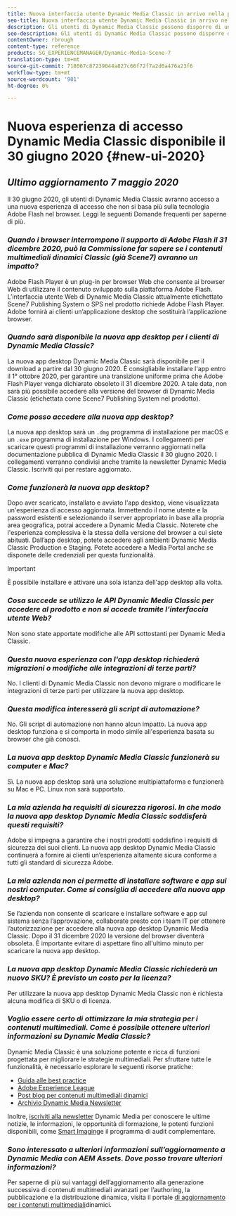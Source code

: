 ```yaml
---
title: Nuova interfaccia utente Dynamic Media Classic in arrivo nella prima metà del 2020
seo-title: Nuova interfaccia utente Dynamic Media Classic in arrivo nella prima metà del 2020
description: Gli utenti di Dynamic Media Classic possono disporre di un aggiornamento dell’interfaccia utente nella prima metà del 2020. L'esperienza fornirà un accesso aggiornato con collegamenti a preziose risorse. Inoltre, questo aggiornamento non dipenderà più dalla tecnologia Adobe Flash nel browser.
seo-description: Gli utenti di Dynamic Media Classic possono disporre di un aggiornamento dell’interfaccia utente nella prima metà del 2020. L'esperienza fornirà un accesso aggiornato con collegamenti a preziose risorse. Inoltre, questo aggiornamento non dipenderà più dalla tecnologia Adobe Flash nel browser.
contentOwner: rbrough
content-type: reference
products: SG_EXPERIENCEMANAGER/Dynamic-Media-Scene-7
translation-type: tm+mt
source-git-commit: 718067c87239044a827c66f72f7a2d0a476a23f6
workflow-type: tm+mt
source-wordcount: '981'
ht-degree: 0%

---
```



# Nuova esperienza di accesso Dynamic Media Classic disponibile il 30 giugno 2020 {#new-ui-2020}

## _Ultimo aggiornamento 7 maggio 2020_

Il 30 giugno 2020, gli utenti di Dynamic Media Classic avranno accesso a una nuova esperienza di accesso che non si basa più sulla tecnologia Adobe Flash nel browser. Leggi le seguenti Domande frequenti per saperne di più.

### **_Quando i browser interrompono il supporto di Adobe Flash il 31 dicembre 2020, può la Commissione far sapere se i contenuti multimediali dinamici Classic (già Scene7) avranno un impatto?_**

Adobe Flash Player è un plug-in per browser Web che consente ai browser Web di utilizzare il contenuto sviluppato sulla piattaforma Adobe Flash. L’interfaccia utente Web di Dynamic Media Classic attualmente etichettato Scene7 Publishing System o SPS nel prodotto richiede Adobe Flash Player. Adobe fornirà ai clienti un’applicazione desktop che sostituirà l’applicazione browser.

### **_Quando sarà disponibile la nuova app desktop per i clienti di Dynamic Media Classic?_**

La nuova app desktop Dynamic Media Classic sarà disponibile per il download a partire dal 30 giugno 2020. È consigliabile installare l&#39;app entro il 1° ottobre 2020, per garantire una transizione uniforme prima che Adobe Flash Player venga dichiarato obsoleto il 31 dicembre 2020.  A tale data, non sarà più possibile accedere alla versione del browser di Dynamic Media Classic (etichettata come Scene7 Publishing System nel prodotto).

### **_Come posso accedere alla nuova app desktop?_**

La nuova app desktop sarà un `.dmg` programma di installazione per macOS e un `.exe` programma di installazione per Windows. I collegamenti per scaricare questi programmi di installazione verranno aggiornati nella documentazione pubblica di Dynamic Media Classic il 30 giugno 2020. I collegamenti verranno condivisi anche tramite la newsletter Dynamic Media Classic. Iscriviti qui per restare aggiornato.

### **_Come funzionerà la nuova app desktop?_**

Dopo aver scaricato, installato e avviato l&#39;app desktop, viene visualizzata un&#39;esperienza di accesso aggiornata. Immettendo il nome utente e la password esistenti e selezionando il server appropriato in base alla propria area geografica, potrai accedere a Dynamic Media Classic. Noterete che l&#39;esperienza complessiva è la stessa della versione del browser a cui siete abituati. Dall’app desktop, potete accedere agli ambienti Dynamic Media Classic Production e Staging. Potete accedere a Media Portal anche se disponete delle credenziali per questa funzionalità.

>[!IMPORTANT]
>
>È possibile installare e attivare una sola istanza dell&#39;app desktop alla volta.

### **_Cosa succede se utilizzo le API Dynamic Media Classic per accedere al prodotto e non si accede tramite l&#39;interfaccia utente Web?_**

Non sono state apportate modifiche alle API sottostanti per Dynamic Media Classic.

### **_Questa nuova esperienza con l&#39;app desktop richiederà migrazioni o modifiche alle integrazioni di terze parti?_**

No. I clienti di Dynamic Media Classic non devono migrare o modificare le integrazioni di terze parti per utilizzare la nuova app desktop.

### **_Questa modifica interesserà gli script di automazione?_**

No. Gli script di automazione non hanno alcun impatto. La nuova app desktop funziona e si comporta in modo simile all&#39;esperienza basata su browser che già conosci.

### **_La nuova app desktop Dynamic Media Classic funzionerà su computer e Mac?_**

Sì. La nuova app desktop sarà una soluzione multipiattaforma e funzionerà su Mac e PC. Linux non sarà supportato.

### **_La mia azienda ha requisiti di sicurezza rigorosi. In che modo la nuova app desktop Dynamic Media Classic soddisferà questi requisiti?_**

Adobe si impegna a garantire che i nostri prodotti soddisfino i requisiti di sicurezza dei suoi clienti. La nuova app desktop Dynamic Media Classic continuerà a fornire ai clienti un’esperienza altamente sicura conforme a tutti gli standard di sicurezza Adobe.

### **_La mia azienda non ci permette di installare software e app sui nostri computer. Come si consiglia di accedere alla nuova app desktop?_**

Se l’azienda non consente di scaricare e installare software e app sul sistema senza l’approvazione, collaborate presto con i team IT per ottenere l’autorizzazione per accedere alla nuova app desktop Dynamic Media Classic. Dopo il 31 dicembre 2020 la versione del browser diventerà obsoleta. È importante evitare di aspettare fino all&#39;ultimo minuto per scaricare la nuova app desktop.

### **_La nuova app desktop Dynamic Media Classic richiederà un nuovo SKU? È previsto un costo per la licenza?_**

Per utilizzare la nuova app desktop Dynamic Media Classic non è richiesta alcuna modifica di SKU o di licenza.

### **_Voglio essere certo di ottimizzare la mia strategia per i contenuti multimediali. Come è possibile ottenere ulteriori informazioni su Dynamic Media Classic?_**

Dynamic Media Classic è una soluzione potente e ricca di funzioni progettata per migliorare le strategie multimediali. Per sfruttare tutte le funzionalità, è necessario esplorare le seguenti risorse pratiche:

* [Guida alle best practice](https://www.adobe.com/content/dam/www/us/en/marketing/experience-manager-assets/dynamic-media/adobe-dynamic-media-classic-best-practices-guide.pdf)
* [Adobe Experience League](https://guided.adobe.com/#recommended/solutions/experience-manager)
* [Post blog per contenuti multimediali dinamici](https://theblog.adobe.com/tag/dynamic-media/)
* [Archivio Dynamic Media Newsletter](https://docs.adobe.com/content/help/en/dynamic-media-classic/using/dynamic-media-newsletter.html)

Inoltre, [iscriviti alla newsletter](https://www.adobe.com/subscription/dynamic-media-newsletter.html) Dynamic Media per conoscere le ultime notizie, le informazioni, le opportunità di formazione, le potenti funzioni disponibili, come [Smart Imaging](https://helpx.adobe.com/experience-manager/6-3/assets/using/imaging-faq.html)e il programma di audit complementare.

### **_Sono interessato a ulteriori informazioni sull’aggiornamento a Dynamic Media con AEM Assets. Dove posso trovare ulteriori informazioni?_**

Per saperne di più sui vantaggi dell’aggiornamento alla generazione successiva di contenuti multimediali avanzati per l’authoring, la pubblicazione e la distribuzione dinamica, visita il portale [di aggiornamento per i contenuti multimediali](http://exploreadobe.com/dynamic-media-upgrade/)dinamici.

